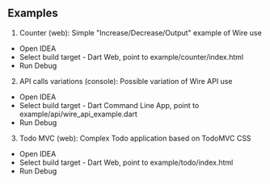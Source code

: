 ## Examples
1. Counter (web): Simple "Increase/Decrease/Output" example of Wire use 
- Open IDEA
- Select build target - Dart Web, point to example/counter/index.html
- Run Debug

2. API calls variations (console): Possible variation of Wire API use
- Open IDEA
- Select build target - Dart Command Line App, point to example/api/wire_api_example.dart
- Run Debug

3. Todo MVC (web): Complex Todo application based on TodoMVC CSS
- Open IDEA
- Select build target - Dart Web, point to example/todo/index.html
- Run Debug